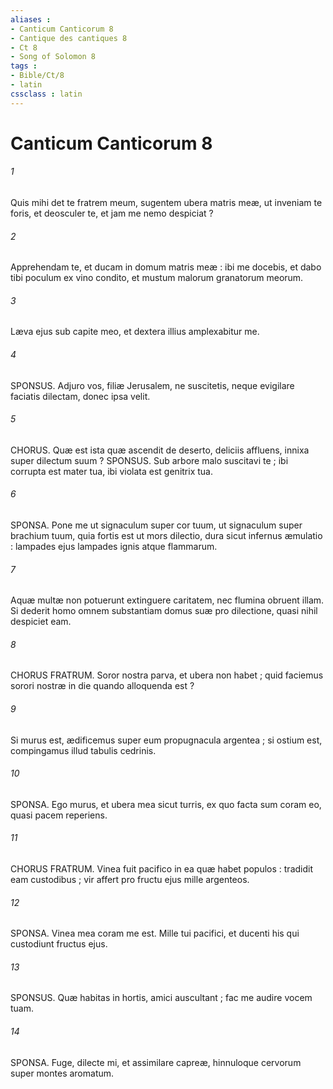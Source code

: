 ```yaml
---
aliases : 
- Canticum Canticorum 8
- Cantique des cantiques 8
- Ct 8
- Song of Solomon 8
tags : 
- Bible/Ct/8
- latin
cssclass : latin
---
```


# Canticum Canticorum 8

###### 1
Quis mihi det te fratrem meum, sugentem ubera matris meæ, ut inveniam te foris, et deosculer te, et jam me nemo despiciat ?
###### 2
Apprehendam te, et ducam in domum matris meæ : ibi me docebis, et dabo tibi poculum ex vino condito, et mustum malorum granatorum meorum.
###### 3
Læva ejus sub capite meo, et dextera illius amplexabitur me.
###### 4
SPONSUS. Adjuro vos, filiæ Jerusalem, ne suscitetis, neque evigilare faciatis dilectam, donec ipsa velit.
###### 5
CHORUS. Quæ est ista quæ ascendit de deserto, deliciis affluens, innixa super dilectum suum ? SPONSUS. Sub arbore malo suscitavi te ; ibi corrupta est mater tua, ibi violata est genitrix tua.
###### 6
SPONSA. Pone me ut signaculum super cor tuum, ut signaculum super brachium tuum, quia fortis est ut mors dilectio, dura sicut infernus æmulatio : lampades ejus lampades ignis atque flammarum.
###### 7
Aquæ multæ non potuerunt extinguere caritatem, nec flumina obruent illam. Si dederit homo omnem substantiam domus suæ pro dilectione, quasi nihil despiciet eam.
###### 8
CHORUS FRATRUM. Soror nostra parva, et ubera non habet ; quid faciemus sorori nostræ in die quando alloquenda est ?
###### 9
Si murus est, ædificemus super eum propugnacula argentea ; si ostium est, compingamus illud tabulis cedrinis.
###### 10
SPONSA. Ego murus, et ubera mea sicut turris, ex quo facta sum coram eo, quasi pacem reperiens.
###### 11
CHORUS FRATRUM. Vinea fuit pacifico in ea quæ habet populos : tradidit eam custodibus ; vir affert pro fructu ejus mille argenteos.
###### 12
SPONSA. Vinea mea coram me est. Mille tui pacifici, et ducenti his qui custodiunt fructus ejus.
###### 13
SPONSUS. Quæ habitas in hortis, amici auscultant ; fac me audire vocem tuam.
###### 14
SPONSA. Fuge, dilecte mi, et assimilare capreæ, hinnuloque cervorum super montes aromatum.
